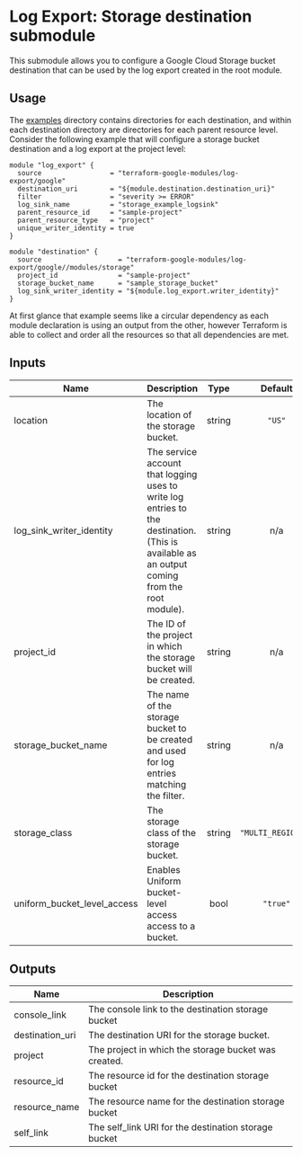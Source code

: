 # Log Export: Storage destination submodule

This submodule allows you to configure a Google Cloud Storage bucket destination that
can be used by the log export created in the root module.

## Usage

The [examples](../../examples) directory contains directories for each destination, and within each destination directory are directories for each parent resource level. Consider the following
example that will configure a storage bucket destination and a log export at the project level:

```hcl
module "log_export" {
  source                 = "terraform-google-modules/log-export/google"
  destination_uri        = "${module.destination.destination_uri}"
  filter                 = "severity >= ERROR"
  log_sink_name          = "storage_example_logsink"
  parent_resource_id     = "sample-project"
  parent_resource_type   = "project"
  unique_writer_identity = true
}

module "destination" {
  source                   = "terraform-google-modules/log-export/google//modules/storage"
  project_id               = "sample-project"
  storage_bucket_name      = "sample_storage_bucket"
  log_sink_writer_identity = "${module.log_export.writer_identity}"
}
```

At first glance that example seems like a circular dependency as each module declaration is
using an output from the other, however Terraform is able to collect and order all the resources
so that all dependencies are met.

<!-- BEGINNING OF PRE-COMMIT-TERRAFORM DOCS HOOK -->
## Inputs

| Name | Description | Type | Default | Required |
|------|-------------|:----:|:-----:|:-----:|
| location | The location of the storage bucket. | string | `"US"` | no |
| log\_sink\_writer\_identity | The service account that logging uses to write log entries to the destination. (This is available as an output coming from the root module). | string | n/a | yes |
| project\_id | The ID of the project in which the storage bucket will be created. | string | n/a | yes |
| storage\_bucket\_name | The name of the storage bucket to be created and used for log entries matching the filter. | string | n/a | yes |
| storage\_class | The storage class of the storage bucket. | string | `"MULTI_REGIONAL"` | no |
| uniform\_bucket\_level\_access | Enables Uniform bucket-level access access to a bucket. | bool | `"true"` | no |

## Outputs

| Name | Description |
|------|-------------|
| console\_link | The console link to the destination storage bucket |
| destination\_uri | The destination URI for the storage bucket. |
| project | The project in which the storage bucket was created. |
| resource\_id | The resource id for the destination storage bucket |
| resource\_name | The resource name for the destination storage bucket |
| self\_link | The self_link URI for the destination storage bucket |

<!-- END OF PRE-COMMIT-TERRAFORM DOCS HOOK -->
